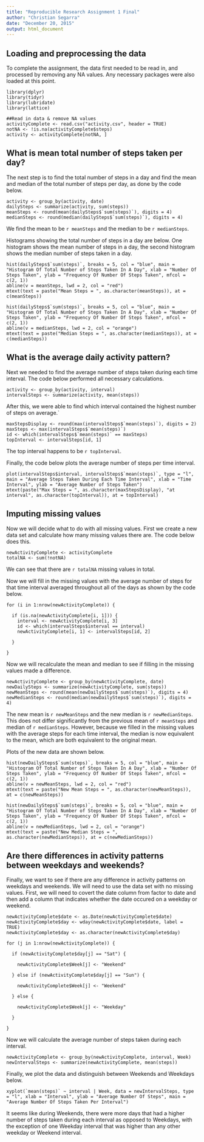 ```yaml
---
title: "Reproducible Research Assignment 1 Final"
author: "Christian Segarra"
date: "December 20, 2015"
output: html_document
---
```



## Loading and preprocessing the data
To complete the assignment, the data first needed to be read in, and processed by removing any NA values. Any necessary packages were also loaded at this point.

```{r, Processing Data, message = F}
library(dplyr)
library(tidyr)
library(lubridate)
library(lattice)

##Read in data & remove NA values
activityComplete <- read.csv("activity.csv", header = TRUE)
notNA <- !is.na(activityComplete$steps)
activity <- activityComplete[notNA, ]
```


## What is mean total number of steps taken per day?

The next step is to find the total number of steps in a day and find the mean and median of the total number of steps per day, as done by the code below.
``` {r, total steps}
activity <- group_by(activity, date)
dailySteps <- summarize(activity, sum(steps))
meanSteps <- round(mean(dailySteps$`sum(steps)`), digits = 4)
medianSteps <- round(median(dailySteps$`sum(steps)`), digits = 4)
```
We find the mean to be `r meanSteps` and the median to be `r medianSteps`.  
  
Histograms showing the total number of steps in a day are below. One histogram shows the mean number of steps in a day, the second histogram shows the median number of steps taken in a day.
```{r, Part 1 Plots, fig.align = "center"}
hist(dailySteps$`sum(steps)`, breaks = 5, col = "blue", main = "Histogram Of Total Number of Steps Taken In A Day", xlab = "Number Of Steps Taken", ylab = "Frequency Of Number Of Steps Taken", mfcol = c(2, 1))
abline(v = meanSteps, lwd = 2, col = "red")
mtext(text = paste("Mean Steps = ", as.character(meanSteps)), at = c(meanSteps))

hist(dailySteps$`sum(steps)`, breaks = 5, col = "blue", main = "Histogram Of Total Number of Steps Taken In A Day", xlab = "Number Of Steps Taken", ylab = "Frequency Of Number Of Steps Taken", mfcol = c(2, 1))
abline(v = medianSteps, lwd = 2, col = "orange")
mtext(text = paste("Median Steps = ", as.character(medianSteps)), at = c(medianSteps))
```

## What is the average daily activity pattern?


Next we needed to find the average number of steps taken during each time interval. The code below performed all necessary calculations.
```{r, mean steps}
activity <- group_by(activity, interval)
intervalSteps <- summarize(activity, mean(steps))
```

After this, we were able to find which interval contained the highest number of steps on average.`
```{r, max interval}
maxStepsDisplay <- round(max(intervalSteps$`mean(steps)`), digits = 2)
maxSteps <- max(intervalSteps$`mean(steps)`)
id <- which(intervalSteps$`mean(steps)` == maxSteps)
topInterval <- intervalSteps[id, 1]
```

The top interval happens to be `r topInterval`.
  
Finally, the code below plots the average number of steps per time interval.
```{r, Part 2 Plot, fig.align = "center"}
plot(intervalSteps$interval, intervalSteps$`mean(steps)`, type = "l", main = "Average Steps Taken During Each Time Interval", xlab = "Time Interval", ylab = "Average Number of Steps Taken")
mtext(paste("Max Steps = ", as.character(maxStepsDisplay), "at interval", as.character(topInterval)), at = topInterval)
```

## Imputing missing values

Now we will decide what to do with all missing values. First we create a new data set and calculate how many missing values there are. The code below does this.
```{r, Total NA}
newActivityComplete <- activityComplete
totalNA <- sum(!notNA)
```
We can see that there are `r totalNA` missing values in total.
  
Now we will fill in the missing values with the average number of steps for that time interval averaged throughout all of the days as shown by the code below.
```{r, Fill Values}
for (i in 1:nrow(newActivityComplete)) {
  
  if (is.na(newActivityComplete[i, 1])) {
    interval <- newActivityComplete[i, 3]
    id <- which(intervalSteps$interval == interval)
    newActivityComplete[i, 1] <- intervalSteps[id, 2]
    
  }
  
}
```
Now we will recalculate the mean and median to see if filling in the missing values made a difference.
```{r, New Values}
newActivityComplete <- group_by(newActivityComplete, date)
newDailySteps <- summarize(newActivityComplete, sum(steps))
newMeanSteps <- round(mean(newDailySteps$`sum(steps)`), digits = 4)
newMedianSteps <- round(median(newDailySteps$`sum(steps)`), digits = 4)
```
The new mean is `r newMeanSteps` and the new median is `r newMedianSteps`. This does not differ significantly from the previous mean of `r meanSteps` and median of `r medianSteps`. However, because we filled in the missing values with the average steps for each time interval, the median is now equivalent to the mean, which are both equivalent to the original mean.
  
Plots of the new data are shown below.
```{r, New Plots, fig.align = "center"}
hist(newDailySteps$`sum(steps)`, breaks = 5, col = "blue", main = "Histogram Of Total Number of Steps Taken In A Day", xlab = "Number Of Steps Taken", ylab = "Frequency Of Number Of Steps Taken", mfcol = c(2, 1))
abline(v = newMeanSteps, lwd = 2, col = "red")
mtext(text = paste("New Mean Steps = ", as.character(newMeanSteps)), at = c(newMeanSteps))

hist(newDailySteps$`sum(steps)`, breaks = 5, col = "blue", main = "Histogram Of Total Number of Steps Taken In A Day", xlab = "Number Of Steps Taken", ylab = "Frequency Of Number Of Steps Taken", mfcol = c(2, 1))
abline(v = newMedianSteps, lwd = 2, col = "orange")
mtext(text = paste("New Median Steps = ", as.character(newMedianSteps)), at = c(newMedianSteps))
```
## Are there differences in activity patterns between weekdays and weekends?

Finally, we want to see if there are any difference in activity patterns on weekdays and weekends. We will need to use the data set with no missing values. First, we will need to covert the date column from factor to date and then add a column that indicates whether the date occured on a weekday or weekend.

```{r, Adding Weekdays}
newActivityComplete$date <- as.Date(newActivityComplete$date)
newActivityComplete$day <- wday(newActivityComplete$date, label = TRUE)
newActivityComplete$day <- as.character(newActivityComplete$day)

for (j in 1:nrow(newActivityComplete)) {
  
  if (newActivityComplete$day[j] == "Sat") {
    
    newActivityComplete$Week[j] <- "Weekend"
    
  } else if (newActivityComplete$day[j] == "Sun") {
    
    newActivityComplete$Week[j] <- "Weekend"
    
  } else {
    
    newActivityComplete$Week[j] <- "Weekday"
    
  }
  
}
```
Now we will calculate the average number of steps taken during each interval.
```{r, Weekday Weekend}
newActivityComplete <- group_by(newActivityComplete, interval, Week)
newIntervalSteps <- summarize(newActivityComplete, mean(steps))
```

Finally, we plot the data and distinguish between Weekends and Weekdays below.

```{r, final plots, fig.align = "center"}
xyplot(`mean(steps)` ~ interval | Week, data = newIntervalSteps, type = "l", xlab = "Interval", ylab = "Average Number Of Steps", main = "Average Number Of Steps Taken Per Interval")
```

It seems like during Weekends, there were more days that had a higher number of steps taken during each interval as opposed to Weekdays, with the exception of one Weekday interval that was higher than any other weekday or Weekend interval.
